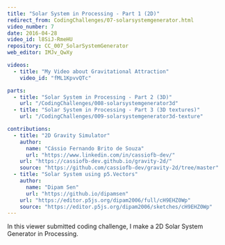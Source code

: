 ```yaml
---
title: "Solar System in Processing - Part 1 (2D)"
redirect_from: CodingChallenges/07-solarsystemgenerator.html
video_number: 7
date: 2016-04-28
video_id: l8SiJ-RmeHU
repository: CC_007_SolarSystemGenerator
web_editor: IMJv_QwXy

videos:
  - title: "My Video about Gravitational Attraction"
    video_id: "fML1KpvvQTc"

parts:
  - title: "Solar System in Processing - Part 2 (3D)"
    url: "/CodingChallenges/008-solarsystemgenerator3d"
  - title: "Solar System in Processing - Part 3 (3D textures)"
    url: "/CodingChallenges/009-solarsystemgenerator3d-texture"

contributions:
  - title: "2D Gravity Simulator"
    author:
      name: "Cássio Fernando Brito de Souza"
      url: "https://www.linkedin.com/in/cassiofb-dev/"
    url: "https://cassiofb-dev.github.io/gravity-2d/"
    source: "https://github.com/cassiofb-dev/gravity-2d/tree/master"
  - title: "Solar System using p5.Vectors"
    author:
      name: "Dipam Sen"
      url: "https://github.io/dipamsen"
    url: "https://editor.p5js.org/dipam2006/full/cH9EHZ0Wp"
    source: "https://editor.p5js.org/dipam2006/sketches/cH9EHZ0Wp"
---
```


In this viewer submitted coding challenge, I make a 2D Solar System Generator in Processing.
